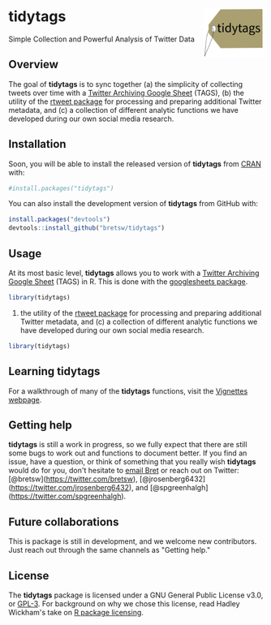 
<!-- README.md is generated from README.Rmd. Please edit that file -->
tidytags <img src="man/figures/tidytags-logo.png" align="right" width="120" />
==============================================================================

Simple Collection and Powerful Analysis of Twitter Data

Overview
--------

The goal of **tidytags** is to sync together (a) the simplicity of collecting tweets over time with a [Twitter Archiving Google Sheet](https://tags.hawksey.info/) (TAGS), (b) the utility of the [rtweet package](https://rtweet.info/) for processing and preparing additional Twitter metadata, and (c) a collection of different analytic functions we have developed during our own social media research.

Installation
------------

Soon, you will be able to install the released version of **tidytags** from [CRAN](https://CRAN.R-project.org) with:

``` r
#install.packages("tidytags")
```

You can also install the development version of **tidytags** from GitHub with:

``` r
install.packages("devtools")
devtools::install_github("bretsw/tidytags")
```

Usage
-----

At its most basic level, **tidytags** allows you to work with a [Twitter Archiving Google Sheet](https://tags.hawksey.info/) (TAGS) in R. This is done with the [googlesheets package](https://cran.r-project.org/web/packages/googlesheets/vignettes/basic-usage.html).

``` r
library(tidytags)
```

1.  the utility of the [rtweet package](https://rtweet.info/) for processing and preparing additional Twitter metadata, and (c) a collection of different analytic functions we have developed during our own social media research.

``` r
library(tidytags)
```

Learning tidytags
-----------------

For a walkthrough of many of the **tidytags** functions, visit the [Vignettes webpage](https://bretsw.github.io/tidytags/articles/tidytags-with-conf-hashtags.html).

Getting help
------------

**tidytags** is still a work in progress, so we fully expect that there are still some bugs to work out and functions to document better. If you find an issue, have a question, or think of something that you really wish **tidytags** would do for you, don't hesitate to [email Bret](mailto:bret@bretsw.com) or reach out on Twitter: \[@bretsw\](<https://twitter.com/bretsw>), \[@jrosenberg6432\](<https://twitter.com/jrosenberg6432>), and \[@spgreenhalgh\](<https://twitter.com/spgreenhalgh>).

Future collaborations
---------------------

This is package is still in development, and we welcome new contributors. Just reach out through the same channels as "Getting help."

License
-------

The **tidytags** package is licensed under a GNU General Public License v3.0, or [GPL-3](https://choosealicense.com/licenses/lgpl-3.0/). For background on why we chose this license, read Hadley Wickham's take on [R package licensing](http://r-pkgs.had.co.nz/description.html#license).
